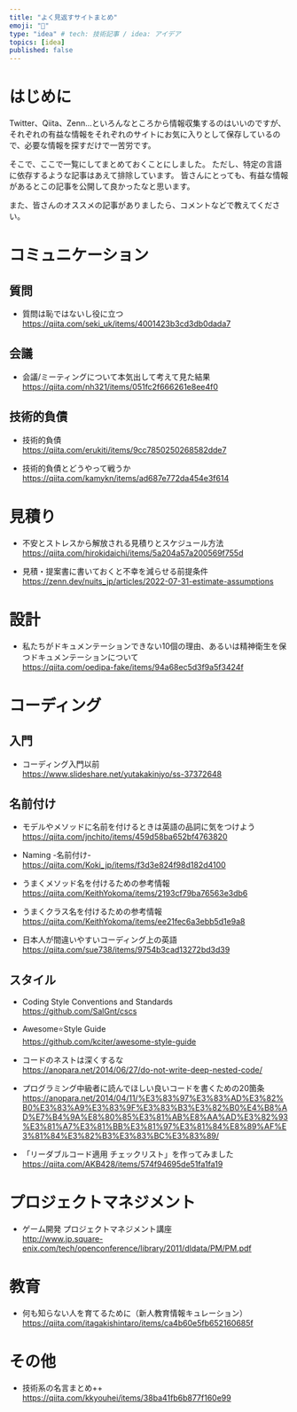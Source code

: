 ```yaml
---
title: "よく見返すサイトまとめ"
emoji: "📌"
type: "idea" # tech: 技術記事 / idea: アイデア
topics: [idea]
published: false
---
```


# はじめに

Twitter、Qiita、Zenn...といろんなところから情報収集するのはいいのですが、それぞれの有益な情報をそれぞれのサイトにお気に入りとして保存しているので、必要な情報を探すだけで一苦労です。

そこで、ここで一覧にしてまとめておくことにしました。
ただし、特定の言語に依存するような記事はあえて排除しています。
皆さんにとっても、有益な情報があるとこの記事を公開して良かったなと思います。

また、皆さんのオススメの記事がありましたら、コメントなどで教えてください。

# コミュニケーション

## 質問

* 質問は恥ではないし役に立つ
https://qiita.com/seki_uk/items/4001423b3cd3db0dada7

## 会議

* 会議/ミーティングについて本気出して考えて見た結果  
https://qiita.com/nh321/items/051fc2f666261e8ee4f0

## 技術的負債

* 技術的負債  
https://qiita.com/erukiti/items/9cc7850250268582dde7

* 技術的負債とどうやって戦うか  
https://qiita.com/kamykn/items/ad687e772da454e3f614

# 見積り

* 不安とストレスから解放される見積りとスケジュール方法
https://qiita.com/hirokidaichi/items/5a204a57a200569f755d

* 見積・提案書に書いておくと不幸を減らせる前提条件  
https://zenn.dev/nuits_jp/articles/2022-07-31-estimate-assumptions

# 設計

* 私たちがドキュメンテーションできない10個の理由、あるいは精神衛生を保つドキュメンテーションについて  
https://qiita.com/oedipa-fake/items/94a68ec5d3f9a5f3424f

# コーディング

## 入門

* コーディング入門以前  
https://www.slideshare.net/yutakakinjyo/ss-37372648

## 名前付け

* モデルやメソッドに名前を付けるときは英語の品詞に気をつけよう  
https://qiita.com/jnchito/items/459d58ba652bf4763820

* Naming -名前付け-  
https://qiita.com/Koki_jp/items/f3d3e824f98d182d4100

* うまくメソッド名を付けるための参考情報  
https://qiita.com/KeithYokoma/items/2193cf79ba76563e3db6

* うまくクラス名を付けるための参考情報  
https://qiita.com/KeithYokoma/items/ee21fec6a3ebb5d1e9a8

* 日本人が間違いやすいコーディング上の英語  
https://qiita.com/sue738/items/9754b3cad13272bd3d39

## スタイル

* Coding Style Conventions and Standards  
https://github.com/SalGnt/cscs

* Awesome⭐Style Guide  
https://github.com/kciter/awesome-style-guide

* コードのネストは深くするな  
https://anopara.net/2014/06/27/do-not-write-deep-nested-code/

* プログラミング中級者に読んでほしい良いコードを書くための20箇条  
https://anopara.net/2014/04/11/%E3%83%97%E3%83%AD%E3%82%B0%E3%83%A9%E3%83%9F%E3%83%B3%E3%82%B0%E4%B8%AD%E7%B4%9A%E8%80%85%E3%81%AB%E8%AA%AD%E3%82%93%E3%81%A7%E3%81%BB%E3%81%97%E3%81%84%E8%89%AF%E3%81%84%E3%82%B3%E3%83%BC%E3%83%89/

* 「リーダブルコード適用 チェックリスト」を作ってみました  
https://qiita.com/AKB428/items/574f94695de51fa1fa19

# プロジェクトマネジメント

* ゲーム開発 プロジェクトマネジメント講座  
http://www.jp.square-enix.com/tech/openconference/library/2011/dldata/PM/PM.pdf

# 教育

* 何も知らない人を育てるために（新人教育情報キュレーション）  
https://qiita.com/itagakishintaro/items/ca4b60e5fb652160685f

# その他

* 技術系の名言まとめ++  
https://qiita.com/kkyouhei/items/38ba41fb6b877f160e99